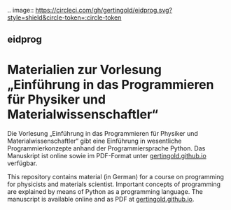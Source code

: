 .. image:: https://circleci.com/gh/gertingold/eidprog.svg?style=shield&circle-token=:circle-token

## eidprog
# Materialien zur Vorlesung „Einführung in das Programmieren für Physiker und Materialwissenschaftler“

Die Vorlesung „Einführung in das Programmieren für Physiker und
Materialwissenschaftler“ gibt eine Einführung in wesentliche
Programmierkonzepte anhand der Programmiersprache Python. Das Manuskript
ist online sowie im PDF-Format unter
[gertingold.github.io](http://gertingold.github.io) verfügbar.

This repository contains material (in German) for a course on programming for
physicists and materials scientist. Important concepts of programming
are explained by means of Python as a programming language. The
manuscript is available online and as PDF at 
[gertingold.github.io](http://gertingold.github.io).
